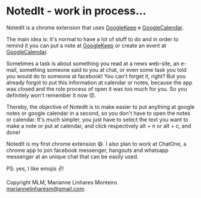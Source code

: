 # NotedIt - work in process...

NotedIt is a chrome extension that uses [GoogleKeep](http://www.google.com/keep/) e [GoogleCalendar](https://www.google.com/calendar).

The main idea is: it's normal to have a lot of stuff to do and in order to remind it you can put a note at [GoogleKeep](http://www.google.com/keep/) or create an event at [GoogleCalendar](https://www.google.com/calendar).

Sometimes a task is about something you read at a news web-site, an e-mail, something someone said to you at chat, or even some task you told you would do to someone at facebook! You can't forget it, right? But you already forgot to put this information at calendar or notes, because the app was closed and the role process of open it was too much for you. So you definitely won't remember it now :disappointed:.

Thereby, the objective of NotedIt is to make easier to put anything at google notes or google calendar in a second, so you don't have to open the notes or calendar. It's much simpler, you just have to select the text you want to make a note or put at calendar, and click respectively alt + n or alt + c, and done!

NotedIt is my first chrome extension :smile:. I also plan to work at ChatOne, a chrome app to join facebook messenger, hangouts and whatsapp messenger at an unique chat that can be easily used. 

PS: yes, I like emojis :v:! 

Copyright MLM, Marianne Linhares Monteiro.
mariannelinharesm@gmail.com. 
